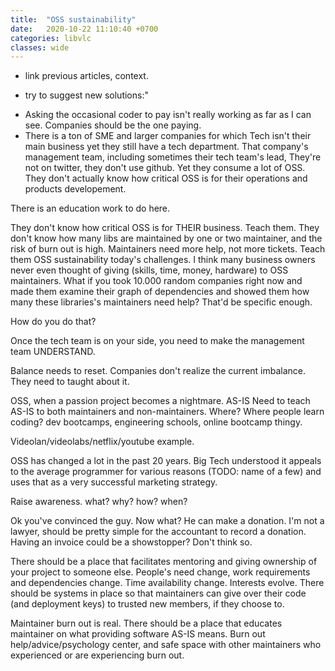 ```yaml
---
title:  "OSS sustainability"
date:   2020-10-22 11:10:40 +0700
categories: libvlc
classes: wide
---
```


- link previous articles, context.

- try to suggest new solutions:"
* Asking the occasional coder to pay isn't really working as far as I can see. Companies should be the one paying.
* There is a ton of SME and larger companies for which Tech isn't their main business yet they still have a tech department. That company's management team, including sometimes their tech team's lead, They're not on twitter, they don't use github. Yet they consume a lot of OSS. They don't actually know how critical OSS is for their operations and products developement.

There is an education work to do here.

They don't know how critical OSS is for THEIR business. Teach them.
They don't know how many libs are maintained by one or two maintainer, and the risk of burn out is high. Maintainers need more help, not more tickets. Teach them OSS sustainability today's challenges.
I think many business owners never even thought of giving (skills, time, money, hardware) to OSS maintainers. What if you took 10.000 random companies right now and made them examine their graph of dependencies and showed them how many these libraries's maintainers need help? That'd be specific enough.

How do you do that?

Once the tech team is on your side, you need to make the management team UNDERSTAND.

Balance needs to reset. Companies don't realize the current imbalance. They need to taught about it.

OSS, when a passion project becomes a nightmare. AS-IS
Need to teach AS-IS to both maintainers and non-maintainers. Where? Where people learn coding? 
dev bootcamps,
engineering schools,
online bootcamp thingy.

Videolan/videolabs/netflix/youtube example.

OSS has changed a lot in the past 20 years. Big Tech understood it appeals to the average programmer for various reasons (TODO: name of a few) and uses that as a very successful marketing strategy.

Raise awareness. what? why? how? when?

Ok you've convinced the guy. Now what? He can make a donation. I'm not a lawyer, should be pretty simple for the accountant to record a donation. Having an invoice could be a showstopper? Don't think so.

There should be a place that facilitates mentoring and giving ownership of your project to someone else. People's need change, work requirements and dependencies change. Time availability change. Interests evolve. There should be systems in place so that maintainers can give over their code (and deployment keys) to trusted new members, if they choose to. 

Maintainer burn out is real. There should be a place that educates maintainer on what providing software AS-IS means. Burn out help/advice/psychology center, and safe space with other maintainers who experienced or are experiencing burn out.